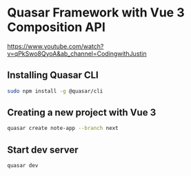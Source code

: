 # Quasar Framework with Vue 3 Composition API
https://www.youtube.com/watch?v=qPkSwo8QyoA&ab_channel=CodingwithJustin

## Installing Quasar CLI
```bash 
sudo npm install -g @quasar/cli
```

## Creating a new project with Vue 3
```bash
quasar create note-app --branch next
```

## Start dev server
```bash
quasar dev
```